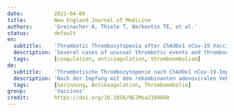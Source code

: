 ```yaml
---
date:          2021-04-09
title:         New England Journal of Medicine
authors:       'Greinacher A, Thiele T, Warkentin TE, et al.'
status:        default
en:
  subtitle:    'Thrombotic Thrombocytopenia after ChAdOx1 nCov-19 Vaccination'
  description: 'Several cases of unusual thrombotic events and thrombocytopenia have developed after vaccination with the recombinant adenoviral vector encoding the spike protein antigen of severe acute respiratory syndrome coronavirus 2 (SARS-CoV-2) (ChAdOx1 nCov-19, AstraZeneca). More data were needed on the pathogenesis of this unusual clotting disorder. We assessed the clinical and laboratory features of 11 patients in Germany and Austria in whom thrombosis or thrombocytopenia had developed after vaccination with ChAdOx1 nCov-19. We used a standard enzyme-linked immunosorbent assay to detect platelet factor 4 (PF4)-heparin antibodies and a modified (PF4-enhanced) platelet-activation test to detect platelet-activating antibodies under various reaction conditions. Included in this testing were samples from patients who had blood samples referred for investigation of vaccine-associated thrombotic events, with 28 testing positive on a screening PF4-heparin immunoassay. Of the 11 original patients, 9 were women, with a median age of 36 years (range, 22 to 49). Beginning 5 to 16 days after vaccination, the patients presented with one or more thrombotic events, with the exception of 1 patient, who presented with fatal intracranial hemorrhage. Of the patients with one or more thrombotic events, 9 had cerebral venous thrombosis, 3 had splanchnic-vein thrombosis, 3 had pulmonary embolism, and 4 had other thromboses; of these patients, 6 died. Five patients had disseminated intravascular coagulation. None of the patients had received heparin before symptom onset. All 28 patients who tested positive for antibodies against PF4-heparin tested positive on the platelet-activation assay in the presence of PF4 independent of heparin. Platelet activation was inhibited by high levels of heparin, Fc receptor-blocking monoclonal antibody, and immune globulin (10 mg per milliliter). Additional studies with PF4 or PF4-heparin affinity purified antibodies in 2 patients confirmed PF4-dependent platelet activation. Vaccination with ChAdOx1 nCov-19 can result in the rare development of immune thrombotic thrombocytopenia mediated by platelet-activating antibodies against PF4, which clinically mimics autoimmune heparin-induced thrombocytopenia.'
  tags:        [coagulation, anticoagulation, thromboembolism]
de:
  subtitle:    'Thrombotische Thrombozytopenie nach ChAdOx1 nCov-19-Impfung'
  description: 'Nach der Impfung mit dem rekombinanten adenoviralen Vektor, der für das Spike-Protein-Antigen des Coronavirus 2 des schweren akuten respiratorischen Syndroms (SARS-CoV-2) kodiert (ChAdOx1 nCov-19, AstraZeneca), sind mehrere Fälle von ungewöhnlichen thrombotischen Ereignissen und Thrombozytopenie aufgetreten. Es wurden weitere Daten zur Pathogenese dieser ungewöhnlichen Gerinnungsstörung benötigt. Wir untersuchten die klinischen und labortechnischen Merkmale von 11 Patienten in Deutschland und Österreich, bei denen sich nach der Impfung mit ChAdOx1 nCov-19 eine Thrombose oder Thrombozytopenie entwickelt hatte. Wir verwendeten einen Standard-Enzymimmunoassay zum Nachweis von Thrombozytenfaktor 4 (PF4)-Heparin-Antikörpern und einen modifizierten (PF4-verstärkten) Thrombozytenaktivierungstest zum Nachweis von Thrombozyten-aktivierenden Antikörpern unter verschiedenen Reaktionsbedingungen. In diese Tests wurden Proben von Patienten einbezogen, die zur Untersuchung von impfstoffbedingten thrombotischen Ereignissen überwiesen worden waren. 28 von ihnen wiesen ein positives Ergebnis im PF4-Heparin-Immunoassay auf. Ergebnisse: Von den 11 ursprünglichen Patienten waren 9 Frauen mit einem Durchschnittsalter von 36 Jahren (Spanne: 22 bis 49). 5 bis 16 Tage nach der Impfung traten bei den Patienten ein oder mehrere thrombotische Ereignisse auf, mit Ausnahme von einem Patienten, der eine tödliche intrakranielle Blutung erlitt. Von den Patienten mit einem oder mehreren thrombotischen Ereignissen hatten 9 eine zerebrale Venenthrombose, 3 eine Splanchnikusvenenthrombose, 3 eine Lungenembolie und 4 andere Thrombosen; von diesen Patienten starben 6. Fünf Patienten hatten eine disseminierte intravaskuläre Gerinnung. Keiner der Patienten hatte vor Auftreten der Symptome Heparin erhalten. Alle 28 Patienten, die positiv auf Antikörper gegen PF4-Heparin getestet wurden, reagierten positiv auf den Thrombozytenaktivierungstest in Anwesenheit von PF4, unabhängig von Heparin. Die Thrombozytenaktivierung wurde durch hohe Konzentrationen von Heparin, Fc-Rezeptor-blockierenden monoklonalen Antikörpern und Immunglobulin (10 mg pro Milliliter) gehemmt. Zusätzliche Studien mit PF4 oder PF4-Heparin-affinitätsgereinigten Antikörpern bei 2 Patienten bestätigten die PF4-abhängige Thrombozytenaktivierung. Die Impfung mit ChAdOx1 nCov-19 kann zu der seltenen Entwicklung einer immunthrombotischen Thrombozytopenie führen, die durch thrombozytenaktivierende Antikörper gegen PF4 vermittelt wird und klinisch eine autoimmune Heparin-induzierte Thrombozytopenie imitiert.' 
  tags:        [Gerinnung, Antikoagulation, Thromboembolie]
group:         'Vaccines'
credit:        https://doi.org/10.1056/NEJMoa2104840
---
```

